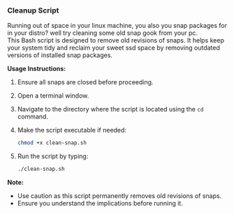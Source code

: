 ### Cleanup Script

Running out of space in your linux machine, you also you snap packages for in your distro? well try cleaning some old snap gook from your pc.    
This Bash script is designed to remove old revisions of snaps. It helps keep your system tidy and reclaim your sweet ssd space by removing outdated versions of installed snap packages.

**Usage Instructions:**
1. Ensure all snaps are closed before proceeding.
2. Open a terminal window.
3. Navigate to the directory where the script is located using the `cd` command.
4. Make the script executable if needed:

    ```bash
    chmod +x clean-snap.sh
    ```
5. Run the script by typing:
    ```bash
    ./clean-snap.sh
    ```

**Note:**
- Use caution as this script permanently removes old revisions of snaps.
- Ensure you understand the implications before running it.


